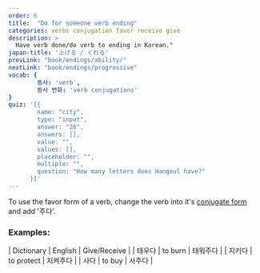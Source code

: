 ```yaml
---
order: 6
title:  "Do for someone verb ending"
categories: verbs conjugation favor receive give
description: >
  Have verb done/do verb to ending in Korean."
japan-title: '上げる / くれる'
prevLink: "book/endings/ability/"
nextLink: "book/endings/progressive"
vocab: {
		동사: 'verb',
		동사 변화: 'verb conjugations'
}
quiz: '[{
        name: "city",
        type: "input",
        answer: "28",
        answers: [],
        value: "",
        values: [],
        placeholder: "",
        multiple: "",
        question: "How many letters does Hangeul have?"
      }]'
---
```


To use the favor form of a verb, change the verb into it's [conjugate form]({{site.baseurl}}/book/verbs/conjugate/)
and add '주다'.

### Examples:

| Dictionary | English | Give/Receive |
| 태우다 | to burn | 태워주다 |
| 지키다 | to protect | 지켜주다 |
| 사다 | to buy | 사주다 |
